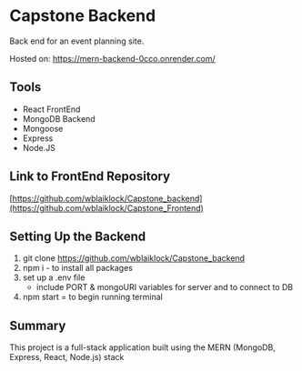 # Capstone Backend
Back end for an event planning site.

Hosted on: https://mern-backend-0cco.onrender.com/

## Tools
- React FrontEnd
- MongoDB Backend
- Mongoose
- Express
- Node.JS

## Link to FrontEnd Repository
[https://github.com/wblaiklock/Capstone_backend](https://github.com/wblaiklock/Capstone_Frontend)

## Setting Up the Backend
1. git clone https://github.com/wblaiklock/Capstone_backend
2. npm i - to install all packages
3. set up a .env file
    - include PORT & mongoURI variables for server and to connect to DB
4. npm start = to begin running terminal

## Summary
This project is a full-stack application built using the MERN (MongoDB, Express, React, Node.js) stack
